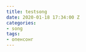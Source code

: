 ```yaml
---
title: testsong
date: 2020-01-18 17:34:00 Z
categories:
- song
tags:
- опенсонг
---
```


<html>
<head>
    <meta name="viewport" content="width=device-width, initial-scale=2">
    <script>
        var previousPages = [];

        function scrollSmoothTo(to, duration) {
            if (duration <= 0) return;
            var currentPosition = Math.max(window.pageYOffset, document.documentElement.scrollTop, document.body.scrollTop); 
            var difference = to - currentPosition;
            var perTick = difference / duration * 10;

            //we want to repaint the screen after we are done scrolling
            if (currentPosition === to - perTick || currentPosition === to + perTick) {
                window.scroll(0, to-1);
                paintAllElementsWithCss();
                return;
            }

            setTimeout(function () {
                var newPosition = currentPosition + perTick;
                window.scroll(0, newPosition);

                scrollSmoothTo(to, duration - 10);
            }, 10);
        }


         //is element completely visible
         function isElementInViewport(el) {
             var rect = el.getBoundingClientRect();

             return (
                 rect.top >= 0 &&
                 rect.left >= 0 &&
                 rect.bottom <= (window.innerHeight || document.documentElement.clientHeight) && /*or $(window).height() */
                 rect.right <= (window.innerWidth || document.documentElement.clientWidth) /*or $(window).width() */
             );
        }

         function getMaxSongElementIndex() {
             var counter = 1;
             while (true) {
                 var elementToCheck = document.getElementById('SongElement' + counter);
                 if (elementToCheck == null)
                     return counter - 1;
                 counter++;
             }
         }

         //check if songelement full visible on the screen
         function isSongElementCompletelyVisible(index) {
             var elementToCheck = document.getElementById('SongElement' + index);
             var isVisible = isElementInViewport(elementToCheck);
             return isVisible
         }

         //check if songelement fully invisible
         function isSongElementCompletelyInvisible(index) {
             return !isSongElementCompletelyVisible(index);
         }

         //index of the first element in the song that is visible on the screen
         function getFirstVisibleSongElementIndex() {
             var maxSongElementCount = getMaxSongElementIndex();
             for (i = 1; i <= maxSongElementCount; i++) {
                 if (isSongElementCompletelyVisible(i))
                     return i;
             }
         }

         function findFirstOffScreenElementIndex() {
             var maxSongElementCount = getMaxSongElementIndex();
             var indexOfFirstVisibleElement = getFirstVisibleSongElementIndex();
             for (i = indexOfFirstVisibleElement; i <= maxSongElementCount; i++) {
                 if (isSongElementCompletelyVisible(i) == false)
                     return i;

             }
         }

         //scroll to song element in index
         function smoothScrollToElement(index) {
             var yPos = document.getElementById('SongElement' + index).offsetTop;
             scrollSmoothTo(yPos, 400);
         }

         //scroll to element
         function scrollToElement(index) {
             var yPos = document.getElementById('SongElement' + index).offsetTop;
             window.scroll(0, yPos);
         }

         //paint all elements with different css
         function paintAllElementsWithCss() {

             var maxSongElementCount = getMaxSongElementIndex();
             for (i = 1; i <= maxSongElementCount; i++) {
                 var element = document.getElementById("SongElement" + i);

                 if (element.className != "DisplaySongName") {
                     if (isSongElementCompletelyVisible(i))
                         element.setAttribute("class", "DisplaySongVerse");
                     else
                         element.setAttribute("class", "DisplaySongVerseOffPage");
                 }
             }

         }

         //scroll down by one screen
         function scrollDown() {
             var firstOffScreenElementIndex = findFirstOffScreenElementIndex();
             var firstElementIndex = getFirstVisibleSongElementIndex();
             if (firstElementIndex != null) {
                 previousPages.push(firstElementIndex);
             }
             if (firstOffScreenElementIndex != null) {
                 smoothScrollToElement(firstOffScreenElementIndex);
             }
         }

         //scroll up by one screen
         function scrollUp() {
             var previousPageIndex = previousPages.pop();
             if (previousPageIndex != null)
                 smoothScrollToElement(previousPageIndex)
             else 
                 smoothScrollToElement(1) //scroll to top of page
         }

         window.onload = function () {
             paintAllElementsWithCss();
         }

         //add keyboard binding
         document.addEventListener("keydown", keyDownInWindow, false);
         function keyDownInWindow(e) {
             if (e.keyCode == 32 || e.keyCode == 40) //if spacebar or down arrow
             {
                 scrollDown();
                 e.preventDefault(); //swallow the event
             }
             else if (e.keyCode == 38) //if up arrow is pressed
             {
                 scrollUp();
                 e.preventDefault(); //swallow the event
             }
             else if (e.keyCode == 116) //swallow f5 key presses
             {
                 e.preventDefault(); //swallow the event
             }
         }

         function getBaseUrl() {
             var pathArray = location.href.split('/');
             var protocol = pathArray[0];
             var host = pathArray[2];
             var url = protocol + '//' + host;
             return url
         }

         //call ajax to url and return text
         function callAjax(url, callback) {
             var xmlhttp;
             var currentHostSongName;
             // compatible with IE7+, Firefox, Chrome, Opera, Safari
             xmlhttp = new XMLHttpRequest();
             xmlhttp.onreadystatechange = function () {
                 if (xmlhttp.readyState == 4 && xmlhttp.status == 200) {
                     callback(xmlhttp);
                 }
             }
             xmlhttp.open("GET", getBaseUrl() + url, true);
             xmlhttp.send();
             return currentHostSongName;
         }

         function compareHostSongAndCurrentSongAsync_Complete(xmlHttpResult) {
             //current song name
             var currentSongName = document.getElementById('SongName').value;
             //host song name
             var hostSongName = xmlHttpResult.responseText;
             //if they are different reload the song
             if (currentSongName !== hostSongName) {
                 //reload page and scroll to top of page
                 location.reload(true);
                 document.body.scrollTop = document.documentElement.scrollTop = 0;
             }
         }

         //compare host song and current song asynchonously
         function compareHostSongAndCurrentSongAsync() {
             callAjax('/SongName', compareHostSongAndCurrentSongAsync_Complete);
         }

     
    </script>
    <style>
html, body, div, span, applet, object, iframe,
h1, h2, h3, h4, h5, h6, p, blockquote, pre,
a, abbr, acronym, address, big, cite, code,
del, dfn, em, img, ins, kbd, q, s, samp,
small, strike, strong, sub, sup, tt, var,
b, u, i, center,
dl, dt, dd, ol, ul, li,
fieldset, form, label, legend,
table, caption, tbody, tfoot, thead, tr, th, td,
article, aside, canvas, details, embed,
figure, figcaption, footer, header, hgroup,
menu, nav, output, ruby, section, summary,
time, mark, audio, video {
    margin: 0;
    padding: 0;
    border: 0;
    font-size: 100%;
    font: inherit;
    vertical-align: baseline;
}
/* HTML5 display-role reset for older browsers */
article, aside, details, figcaption, figure,
footer, header, hgroup, menu, nav, section {
    display: block;
}

body {
    line-height: 1;
}

ol, ul {
    list-style: none;
}

blockquote, q {
    quotes: none;
}

    blockquote:before, blockquote:after,
    q:before, q:after {
        content: '';
        content: none;
    }

table {
    border-collapse: collapse;
    border-spacing: 0;
}

body {
    background-color: #FFFFFF;
    padding-bottom: 1080px;
}

@media print {
    body {
        padding-bottom: 0px;
    }
}

.DisplaySongVerse {
    padding: 5px;
    margin-bottom: 20px;
    break-inside: avoid-column;
    -webkit-column-break-inside: avoid;
    border: 2px solid #DCDCDC;
    border-radius: 7px;
    margin-right: 10px;
    background: -webkit-gradient(linear, left top, left bottom, color-stop(0%, #DCDCDC), color-stop(15%, #FFFFFF), color-stop(100%, #FFFFFF));
    background: #FFFFFF; /* Old browsers */
    background: -moz-linear-gradient(top,#DCDCDC 0%, #FFFFFF 15%, #FFFFFF 100%); /* FF3.6+ */
    background: -o-linear-gradient(top,#DCDCDC 0%,#FFFFFF 15%, #FFFFFF 100%); /* Opera 11.10+ */
    background: -ms-linear-gradient(top,#DCDCDC 0%,#FFFFFF 15%, #FFFFFF 100%); /* IE10+ */
    background: linear-gradient(to bottom,#DCDCDC 0%,#FFFFFF 15%, #FFFFFF 100%); /* W3C */
    filter: progid:DXImageTransform.Microsoft.gradient( startColorstr='#FFFFFF', endColorstr='#FFFFFF',GradientType=0 ); /* IE6-9 */
    display: inline-block;
    vertical-align: top;
}

.DisplaySongVerseOffPage {
    padding: 5px;
    margin-bottom: 20px;
    break-inside: avoid-column;
    -webkit-column-break-inside: avoid;
    border: 2px solid #DCDCDC;
    border-radius: 7px;
    margin-right: 10px;
    background: -webkit-gradient(linear, left top, left bottom, color-stop(0%, #FFFFFF), color-stop(15%, #FFFFFF), color-stop(100%, #FFFFFF));
    background: #FFFFFF; /* Old browsers */
    background: -moz-linear-gradient(top,#FFFFFF 0%, #FFFFFF 15%, #FFFFFF 100%); /* FF3.6+ */
    background: -o-linear-gradient(top,#FFFFFF 0%,#FFFFFF 15%, #FFFFFF 100%); /* Opera 11.10+ */
    background: -ms-linear-gradient(top,#FFFFFF 0%,#FFFFFF 15%, #FFFFFF 100%); /* IE10+ */
    background: linear-gradient(to bottom,#FFFFFF 0%,#FFFFFF 15%, #FFFFFF 100%); /* W3C */
    filter: progid:DXImageTransform.Microsoft.gradient( startColorstr='#FFFFFF', endColorstr='#FFFFFF',GradientType=0 ); /* IE6-9 */
    display: inline-block;
    vertical-align: top;
}

.DisplaySongName {
    -webkit-column-break-inside: avoid;
    font-size: 22px;
    font-weight: Bold;
    font-family: "Courier New", Courier, monospace;
    color: #000000;
    width: 100%;
}

.DisplaySongOrder {
    font: bold 36px;
    color: #FF8040;
}

.DisplayLineVerseHeading {
    font-size: 14px;
    font-weight: Bold;
    font-family: "Arial", Courier, monospace;
    color: #000000;
    line-height: 110%;
}

.DisplayLineVerseLyrics {
    display: inline-block;
}

.DisplayLineChord {
    font-size: 22px;
    font-weight: Bold;
    font-family: "Courier New", Courier, monospace;
    color: #FF0000;
}

.DisplayLineLyrics {
    font-size: 22px;
    font-weight: Bold;
    font-family: "Courier New", Courier, monospace;
    color: #000000;
}

.DisplayLineVerseNotes {
    margin-left: auto;
    margin-right: 0px;
    display: inline-block;
    vertical-align: top;
    font-size: 1px;
    font-weight: Regular;
    font-family: "Courier New", Courier, monospace;
    color: #80FF80;
}

.DisplayBody body {
    background-color: black;
    font-family: "HelveticaNeue-Light", "Helvetica Neue Light", "Helvetica Neue", Helvetica, Arial, "Lucida Grande", sans-serif;
}
    </style>

    <meta charset="utf-8">
    <title>Ангелы поют славу (Key - C)</title>
</head>
<body>

        <input id="SongName" type="hidden" value="Ангелы поют славу" />
        <div ID="SongElement1" class="DisplaySongName">Ангелы поют славу (Key - C)</div>
            <div ID="SongElement2" class="DisplaySongVerse">
                <div class="DisplayLineVerseHeading">Verse 1</div>
                <div class="DisplayLineVerseLyrics">
                            <p class="DisplayLineChord">С&nbsp;&nbsp;&nbsp;&nbsp;&nbsp;&nbsp;&nbsp;&nbsp;&nbsp;&nbsp;&nbsp;&nbsp;&nbsp;&nbsp;&nbsp;&nbsp;&nbsp;&nbsp;Em</p>
                            <p class="DisplayLineLyrics">Ангелы,&nbsp;поют&nbsp;славу&nbsp;ангелы,</p>
                            <p class="DisplayLineChord">&nbsp;&nbsp;&nbsp;&nbsp;&nbsp;&nbsp;&nbsp;Am&nbsp;&nbsp;&nbsp;F&nbsp;&nbsp;&nbsp;&nbsp;&nbsp;&nbsp;&nbsp;&nbsp;&nbsp;&nbsp;&nbsp;G</p>
                            <p class="DisplayLineLyrics">Сыну&nbsp;&nbsp;Бога&nbsp;Господу&nbsp;Христу</p>
                            <p class="DisplayLineChord">С&nbsp;&nbsp;&nbsp;&nbsp;&nbsp;&nbsp;&nbsp;&nbsp;&nbsp;&nbsp;&nbsp;&nbsp;&nbsp;&nbsp;&nbsp;&nbsp;&nbsp;&nbsp;Em</p>
                            <p class="DisplayLineLyrics">Ангелы,&nbsp;поют&nbsp;славу&nbsp;ангелы,</p>
                            <p class="DisplayLineChord">&nbsp;&nbsp;&nbsp;&nbsp;&nbsp;Am&nbsp;&nbsp;&nbsp;&nbsp;&nbsp;&nbsp;&nbsp;&nbsp;F&nbsp;&nbsp;&nbsp;&nbsp;&nbsp;&nbsp;&nbsp;&nbsp;&nbsp;&nbsp;&nbsp;&nbsp;G&nbsp;E7/G#</p>
                            <p class="DisplayLineLyrics">Воздают&nbsp;хвалу&nbsp;рожденному&nbsp;Царю</p>
                </div>
                    <div class="DisplayLineVerseNotes">
                        
                    </div>
            </div>
            <div ID="SongElement3" class="DisplaySongVerse">
                <div class="DisplayLineVerseHeading">Chorus </div>
                <div class="DisplayLineVerseLyrics">
                            <p class="DisplayLineChord">&nbsp;&nbsp;&nbsp;&nbsp;&nbsp;Am&nbsp;&nbsp;&nbsp;&nbsp;F&nbsp;&nbsp;&nbsp;&nbsp;&nbsp;&nbsp;&nbsp;&nbsp;&nbsp;&nbsp;&nbsp;&nbsp;&nbsp;C</p>
                            <p class="DisplayLineLyrics">Аллилуйя!&nbsp;Ты&nbsp;для&nbsp;нас&nbsp;спасение!</p>
                            <p class="DisplayLineChord">&nbsp;&nbsp;&nbsp;&nbsp;&nbsp;Am&nbsp;&nbsp;&nbsp;&nbsp;F&nbsp;&nbsp;&nbsp;&nbsp;&nbsp;&nbsp;&nbsp;&nbsp;&nbsp;&nbsp;&nbsp;&nbsp;G&nbsp;E7/G#</p>
                            <p class="DisplayLineLyrics">Аллилуйя!&nbsp;Бог&nbsp;Младенца&nbsp;дал!</p>
                            <p class="DisplayLineChord">&nbsp;&nbsp;&nbsp;&nbsp;&nbsp;Am&nbsp;&nbsp;&nbsp;&nbsp;&nbsp;F&nbsp;&nbsp;&nbsp;&nbsp;&nbsp;&nbsp;&nbsp;&nbsp;&nbsp;&nbsp;&nbsp;&nbsp;&nbsp;&nbsp;&nbsp;C</p>
                            <p class="DisplayLineLyrics">Аллилуйя!&nbsp;Слышишь&nbsp;весть&nbsp;благую?</p>
                            <p class="DisplayLineChord">&nbsp;&nbsp;&nbsp;&nbsp;&nbsp;&nbsp;&nbsp;&nbsp;Dm&nbsp;&nbsp;&nbsp;&nbsp;&nbsp;&nbsp;&nbsp;&nbsp;&nbsp;&nbsp;&nbsp;&nbsp;&nbsp;&nbsp;&nbsp;&nbsp;F</p>
                            <p class="DisplayLineLyrics">Бог&nbsp;пришел&nbsp;на&nbsp;землю,&nbsp;Небеса&nbsp;ликуют,</p>
                            <p class="DisplayLineChord">&nbsp;&nbsp;&nbsp;&nbsp;&nbsp;Dm&nbsp;&nbsp;&nbsp;&nbsp;&nbsp;&nbsp;&nbsp;&nbsp;&nbsp;&nbsp;&nbsp;&nbsp;&nbsp;&nbsp;G&nbsp;&nbsp;&nbsp;&nbsp;&nbsp;&nbsp;C</p>
                            <p class="DisplayLineLyrics">Обратись&nbsp;к&nbsp;Иисусу&nbsp;-&nbsp;час&nbsp;настал!</p>
                </div>
                    <div class="DisplayLineVerseNotes">
                        
                    </div>
            </div>
            <div ID="SongElement4" class="DisplaySongVerse">
                <div class="DisplayLineVerseHeading">Verse 2</div>
                <div class="DisplayLineVerseLyrics">
                            <p class="DisplayLineChord">&nbsp;С&nbsp;&nbsp;&nbsp;&nbsp;&nbsp;&nbsp;&nbsp;&nbsp;&nbsp;&nbsp;&nbsp;&nbsp;&nbsp;&nbsp;&nbsp;&nbsp;Em</p>
                            <p class="DisplayLineLyrics">Люди,&nbsp;поют&nbsp;славу&nbsp;люди,</p>
                            <p class="DisplayLineChord">&nbsp;&nbsp;&nbsp;&nbsp;&nbsp;&nbsp;&nbsp;&nbsp;Am&nbsp;&nbsp;&nbsp;&nbsp;&nbsp;&nbsp;F&nbsp;&nbsp;&nbsp;&nbsp;&nbsp;&nbsp;&nbsp;&nbsp;&nbsp;&nbsp;&nbsp;&nbsp;G</p>
                            <p class="DisplayLineLyrics">Те&nbsp;кто&nbsp;сердце&nbsp;для&nbsp;Христа&nbsp;открыл.</p>
                            <p class="DisplayLineChord">&nbsp;С&nbsp;&nbsp;&nbsp;&nbsp;&nbsp;&nbsp;&nbsp;&nbsp;&nbsp;&nbsp;&nbsp;&nbsp;&nbsp;&nbsp;&nbsp;&nbsp;Em</p>
                            <p class="DisplayLineLyrics">Люди&nbsp;,поют&nbsp;славу&nbsp;люди.</p>
                            <p class="DisplayLineChord">Am&nbsp;&nbsp;&nbsp;&nbsp;&nbsp;&nbsp;&nbsp;&nbsp;&nbsp;F&nbsp;&nbsp;&nbsp;&nbsp;&nbsp;&nbsp;&nbsp;&nbsp;&nbsp;&nbsp;&nbsp;&nbsp;G&nbsp;E7/G#</p>
                            <p class="DisplayLineLyrics">Иисус&nbsp;с&nbsp;отцом&nbsp;нас&nbsp;примирил.</p>
                </div>
                    <div class="DisplayLineVerseNotes">
                        
                    </div>
            </div>
            <div ID="SongElement5" class="DisplaySongVerse">
                <div class="DisplayLineVerseHeading">Verse 3</div>
                <div class="DisplayLineVerseLyrics">
                            <p class="DisplayLineLyrics"></p>
                            <p class="DisplayLineChord">&nbsp;&nbsp;С&nbsp;&nbsp;&nbsp;&nbsp;&nbsp;&nbsp;&nbsp;&nbsp;&nbsp;&nbsp;&nbsp;Em</p>
                            <p class="DisplayLineLyrics">Примирил&nbsp;Небеса&nbsp;с&nbsp;землей,</p>
                            <p class="DisplayLineChord">&nbsp;&nbsp;&nbsp;&nbsp;&nbsp;Am&nbsp;&nbsp;&nbsp;&nbsp;&nbsp;&nbsp;F&nbsp;&nbsp;&nbsp;&nbsp;&nbsp;&nbsp;&nbsp;&nbsp;&nbsp;&nbsp;G</p>
                            <p class="DisplayLineLyrics">Искупил&nbsp;от&nbsp;смерти&nbsp;и&nbsp;греха</p>
                            <p class="DisplayLineChord">С&nbsp;&nbsp;&nbsp;&nbsp;&nbsp;&nbsp;&nbsp;&nbsp;&nbsp;&nbsp;&nbsp;&nbsp;&nbsp;Em</p>
                            <p class="DisplayLineLyrics">Иисус,&nbsp;ты&nbsp;спаситель&nbsp;мой&nbsp;,</p>
                            <p class="DisplayLineChord">&nbsp;&nbsp;&nbsp;&nbsp;&nbsp;&nbsp;&nbsp;&nbsp;Am&nbsp;&nbsp;&nbsp;&nbsp;&nbsp;F&nbsp;&nbsp;&nbsp;&nbsp;&nbsp;&nbsp;&nbsp;&nbsp;&nbsp;&nbsp;G&nbsp;E7/G#</p>
                            <p class="DisplayLineLyrics">Ты&nbsp;мой&nbsp;путь&nbsp;и&nbsp;ты&nbsp;моя&nbsp;судьба.</p>
                </div>
                    <div class="DisplayLineVerseNotes">
                        
                    </div>
            </div>

</body>
</html>
